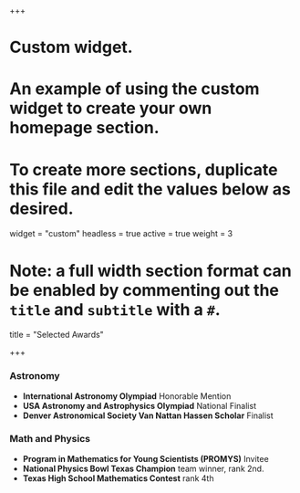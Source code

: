 +++
# Custom widget.
# An example of using the custom widget to create your own homepage section.
# To create more sections, duplicate this file and edit the values below as desired.
widget = "custom"
headless = true
active = true
weight = 3

# Note: a full width section format can be enabled by commenting out the `title` and `subtitle` with a `#`.
title = "Selected Awards"

+++


### Astronomy


- **International Astronomy Olympiad** Honorable Mention
- **USA Astronomy and Astrophysics Olympiad** National Finalist
- **Denver Astronomical Society Van Nattan Hassen Scholar** Finalist

### Math and Physics


- **Program in Mathematics for Young Scientists (PROMYS)** Invitee 
- **National Physics Bowl Texas Champion** team winner, rank 2nd.
- **Texas High School Mathematics Contest** rank 4th

